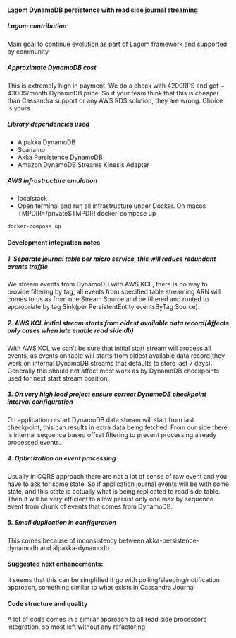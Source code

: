 #### Lagom DynamoDB persistence with read side journal streaming

##### Lagom contribution
Main goal to continue evolution as part of Lagom framework and supported by community

##### Approximate DynamoDB cost
This is extremely high in payment. We do a check with 4200RPS and got ~ 4300$/month DynamoDB price.
So if your team think that this is cheaper than Cassandra support or any AWS RDS solution, they are wrong.
Choice is yours

##### Library dependencies used
- Alpakka DynamoDB
- Scanamo
- Akka Persistence DynamoDB
- Amazon DynamoDB Streams Kinesis Adapter

##### AWS infrastructure emulation
- localstack
- Open terminal and run all infrastructure under Docker. On macos TMPDIR=/private$TMPDIR docker-compose up
```bash
docker-compose up
```

#### Development integration notes
##### 1. Separate journal table per micro service, this will reduce redundant events traffic
We stream events from DynamoDB with AWS KCL, there is no way to provide filtering by tag, 
all events from specified table streaming ARN will comes to us as from one Stream Source 
and be filtered and routed to appropriate by tag Sink(per PersistentEntity eventsByTag Source).

##### 2. AWS KCL initial stream starts from oldest available data record(Affects only cases when late enable read side db)
With AWS KCL we can't be sure that initial start stream will process all events, 
as events on table will starts from oldest available data record(they work on internal DynamoDB streams that defaults to store last 7 days).
Generally this should not affect most work as by DynamoDB checkpoints used for next start stream position. 

##### 3. On very high load project ensure correct DynamoDB checkpoint interval configuration
On application restart DynamoDB data stream will start from last checkpoint, this can results in extra data being fetched. 
From our side there is internal sequence based offset filtering to prevent processing already processed events.

##### 4. Optimization on event processing
Usually in CQRS approach there are not a lot of sense of raw event and you have to ask for some state. 
So if application journal events will be with some state, and this state is actually what is being replicated to read side table.
Then it will be very efficient to allow persist only one max by sequence event from chunk of events that comes from DynamoDB.

##### 5. Small duplication in configuration
This comes because of inconsistency between 
akka-persistence-dynamodb and alpakka-dynamodb

#### Suggested next enhancements:
It seems that this can be simplified if go with polling/sleeping/notification approach, something similar to what exists in Cassandra Journal

#### Code structure and quality
A lot of code comes in a similar approach to all read side processors integration, so most left without any refactoring